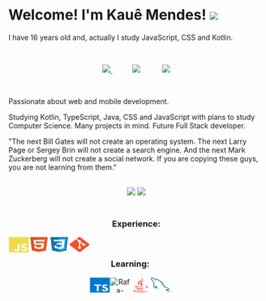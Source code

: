 # Welcome! I'm Kauê Mendes! <img src="https://raw.githubusercontent.com/iampavangandhi/iampavangandhi/master/gifs/Hi.gif" width="30px"></h2>

I have 16 years old and, actually I study JavaScript, CSS and Kotlin.

<br>

<p align="center">
    <a href="https://github.com/kauemends">
        <img  src="https://img.shields.io/badge/GitHub-100000?style=for-the-badge&logo=github&logoColor=white">
    </a>
    &nbsp;&nbsp;&nbsp;&nbsp;&nbsp;&nbsp;&nbsp;&nbsp;&nbsp;
    <a href = "mailto:contatorafaballerini@gmail.com"><img src="https://img.shields.io/badge/Gmail-D14836?style=for-the-badge&logo=gmail&logoColor=white"></a>
    &nbsp;&nbsp;&nbsp;&nbsp;&nbsp;&nbsp;&nbsp;&nbsp;&nbsp;
    <a href="https://www.linkedin.com/in/kauemends">
        <img src="https://img.shields.io/badge/LinkedIn-0077B5?style=for-the-badge&logo=linkedin&logoColor=white">
    </a>
</p>

<br>

Passionate about web and mobile development.

Studying Kotlin, TypeScript, Java, CSS and JavaScript with plans to study Computer Science. Many projects in mind. Future Full Stack developer.
 

"The next Bill Gates will not create an operating system. The next Larry Page or Sergey Brin will not create a search engine. And the next Mark Zuckerberg will not create a social network. If you are copying these guys, you are not learning from them."

<br>

<div align="center">
    <img height="180em" src="https://github-readme-stats.vercel.app/api?username=kauemends&show_icons=true&theme=onedark&include_all_commits=true&count_private=true"/>
    <img height="180em" src="https://github-readme-stats.vercel.app/api/top-langs/?username=kauemends&layout=compact&langs_count=7&theme=onedark"/>
<div>
    
### <br> Experience:    
<div style="display: flex">
  <img align="center" alt="Rafa-Js" height="31" width="40" src="https://raw.githubusercontent.com/devicons/devicon/master/icons/javascript/javascript-plain.svg">
  <img align="center" alt="Rafa-HTML" height="30" width="40" src="https://raw.githubusercontent.com/devicons/devicon/master/icons/html5/html5-original.svg">
  <img align="center" alt="Rafa-CSS" height="30" width="40" src="https://raw.githubusercontent.com/devicons/devicon/master/icons/css3/css3-original.svg">
  <img align="center" alt="Rafa-Js" height="30" width="40" src="https://raw.githubusercontent.com/devicons/devicon/master/icons/git/git-original.svg">
<div> 
    
### <br> Learning:    
<div style="display: flex">
  <img align="center" alt="Rafa-Ts" height="30" width="40" src="https://raw.githubusercontent.com/devicons/devicon/master/icons/typescript/typescript-plain.svg">
  <img align="center" alt="Rafa-HTML" height="30" width="40" src="https://upload.wikimedia.org/wikipedia/commons/0/06/Kotlin_Icon.svg">
  <img align="center" alt="Rafa-HTML" height="30" width="40" src="https://raw.githubusercontent.com/devicons/devicon/master/icons/java/java-plain.svg">
  <img align="center" alt="Rafa-HTML" height="30" width="40" src="https://raw.githubusercontent.com/devicons/devicon/master/icons/mysql/mysql-original.svg">
<div> 
